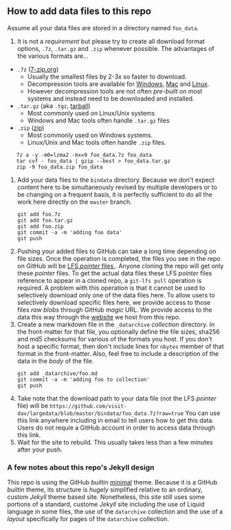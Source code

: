 ## How to add data files to this repo

Assume all your data files are stored in a directory named `foo_data`.

1.  It is not a *requirement* but please try to create all download format options,
`.7z`, `.tar.gz` and `.zip` whenever possible. The advantages of the various
formats are...
  * `.7z` ([7-zip.org](https://www.7-zip.org/download.html))
     * Usually the smallest files by 2-3x so faster to download.
     * Decompression tools are available for [Windows](https://www.7-zip.org/download.html),
       [Mac](https://apps.apple.com/us/app/the-unarchiver/id425424353) and
       [Linux](https://www.7-zip.org/download.html).
     * However decompression tools are not often *pre-built* on most systems and instead
       need to be downloaded and installed.
  * `.tar.gz` (aka `.tgz`, [tarball](https://en.wikipedia.org/wiki/Tar_(computing)))
     * Most commonly used on Linux/Unix systems
     * Windows and Mac tools often handle `.tar.gz` files
  * `.zip` ([zip](https://en.wikipedia.org/wiki/Zip_(file_format)))
     * Most commonly used on Windows systems.
     * Linux/Unix and Mac tools often handle `.zip` files.
  ```
     7z a -y -m0=lzma2 -mx=9 foo_data.7z foo_data
     tar cvf - foo_data | gzip --best > foo_data.tar.gz
     zip -9 foo_data.zip foo_data 
  ```
1. Add your data files to the `bindata` directory. Because we don't expect content here
to be simultaneously revised by multiple developers or to be changing on a frequent basis,
it is perfectly sufficient to do all the work here directly on the `master` branch.
   ```
   git add foo.7z
   git add foo.tar.gz
   git add foo.zip
   git commit -a -m 'adding foo data'
   git push
   ```
1. Pushing your added files to GitHub can take a long time depending on file sizes.
Once the operation is completed, the files you see in the repo on GitHub will be
[LFS *pointer* files ](https://help.github.com/en/github/managing-large-files/about-git-large-file-storage#pointer-file-format).
Anyone cloning the repo will get only these *pointer* files. To get the actual data
files these LFS *pointer* files reference to appear in a cloned repo, a `git-lfs pull`
operation is required. A problem with this operation is that it cannot be used to
selectively download only one of the data files here. To allow users to selectively
download specific files here, we provide access to those files *raw blobs* through
GitHub *magic* URL. We provide access to the data this way through the
[website](https://visit-dav.github.io/largedata/) we host from this repo.
1. Create a new markdown file in the `_datarchive` *collection* directory. In the
front-matter for that file, you optionally define the file sizes, sha256 and md5
checksums for various of the formats you host. If you don't host a specific format,
then don't include lines for `nbytes` member of that format in the front-matter.
Also, feel free to include a description of the data in the *body* of the file.
   ```
   git add _datarchive/foo.md
   git commit -a -m 'adding foo to collection'
   git push
   ```
1. Take note that the download path to your data file (not the LFS *pointer* file)
will be `https://github.com/visit-dav/largedata/blob/master/bindata/foo_data.7z?raw=true`
You can use this link anywhere including in email to tell users how to get this
data. Users do not requie a GitHub account in order to access data through this link.
1. Wait for the site to rebuild. This usually takes less than a few minutes after
your push.

### A few notes about this repo's Jekyll design

This repo is using the GitHub *builtin* [minimal](https://pages-themes.github.io/minimal/)
theme. Because it is a GitHub *builtin* theme, its structure is *hugely* simplified
relative to an ordinary, custom *Jekyll* theme based site. Nonetheless, this site still
uses some portions of a standard, custome *Jekyll* site including the use of Liquid
language in some files, the use of the `datarchive` collection and the use of a
*layout* specifically for pages of the `datarchive` collection.
